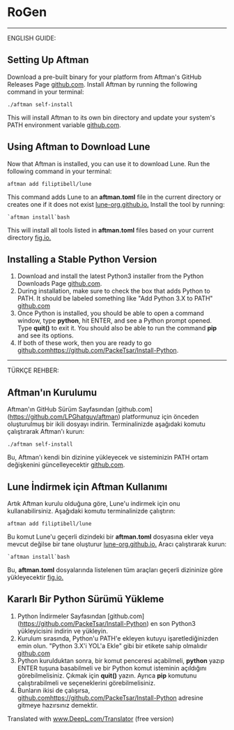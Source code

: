 # RoGen

---

ENGLISH GUIDE:

## Setting Up Aftman

Download a pre-built binary for your platform from Aftman's GitHub Releases Page [github.com](https://github.com/LPGhatguy/aftman).
Install Aftman by running the following command in your terminal:

    ./aftman self-install

This will install Aftman to its own bin directory and update your system's PATH environment variable [github.com](https://github.com/LPGhatguy/aftman).

## Using Aftman to Download Lune

Now that Aftman is installed, you can use it to download Lune. Run the following command in your terminal:

    aftman add filiptibell/lune

This command adds Lune to an **aftman.toml** file in the current directory or creates one if it does not exist [lune-org.github.io.](https://lune-org.github.io/docs/getting-started/1-installation) Install the tool by running:

    `aftman install`bash
    
This will install all tools listed in **aftman.toml** files based on your current directory [fig.io.](https://fig.io/manual/aftman/install)

## Installing a Stable Python Version

1. Download and install the latest Python3 installer from the Python Downloads Page [github.com](https://github.com/PackeTsar/Install-Python).
2. During installation, make sure to check the box that adds Python to PATH. It should be labeled something like "Add Python 3.X to PATH" [github.com](https://github.com/PackeTsar/Install-Python)
3. Once Python is installed, you should be able to open a command window, type **python**, hit ENTER, and see a Python prompt opened. Type **quit()** to exit it. You should also be able to run the command **pip** and see its options.
4. If both of these work, then you are ready to go [github.com](https://github.com/PackeTsar/Install-Python)https://github.com/PackeTsar/Install-Python.

---

TÜRKÇE REHBER: 

## Aftman'ın Kurulumu

Aftman'ın GitHub Sürüm Sayfasından [github.com] (https://github.com/LPGhatguy/aftman) platformunuz için önceden oluşturulmuş bir ikili dosyayı indirin.
Terminalinizde aşağıdaki komutu çalıştırarak Aftman'ı kurun:

    ./aftman self-install

Bu, Aftman'ı kendi bin dizinine yükleyecek ve sisteminizin PATH ortam değişkenini güncelleyecektir [github.com](https://github.com/LPGhatguy/aftman).

## Lune İndirmek için Aftman Kullanımı

Artık Aftman kurulu olduğuna göre, Lune'u indirmek için onu kullanabilirsiniz. Aşağıdaki komutu terminalinizde çalıştırın:

    aftman add filiptibell/lune

Bu komut Lune'u geçerli dizindeki bir **aftman.toml** dosyasına ekler veya mevcut değilse bir tane oluşturur [lune-org.github.io.](https://lune-org.github.io/docs/getting-started/1-installation) Aracı çalıştırarak kurun:

    `aftman install`bash
    
Bu, **aftman.toml** dosyalarında listelenen tüm araçları geçerli dizininize göre yükleyecektir [fig.io.](https://fig.io/manual/aftman/install)

## Kararlı Bir Python Sürümü Yükleme

1. Python İndirmeler Sayfasından [github.com] (https://github.com/PackeTsar/Install-Python) en son Python3 yükleyicisini indirin ve yükleyin.
2. Kurulum sırasında, Python'u PATH'e ekleyen kutuyu işaretlediğinizden emin olun. "Python 3.X'i YOL'a Ekle" gibi bir etikete sahip olmalıdır [github.com](https://github.com/PackeTsar/Install-Python)
3. Python kurulduktan sonra, bir komut penceresi açabilmeli, **python** yazıp ENTER tuşuna basabilmeli ve bir Python komut isteminin açıldığını görebilmelisiniz. Çıkmak için **quit()** yazın. Ayrıca **pip** komutunu çalıştırabilmeli ve seçeneklerini görebilmelisiniz.
4. Bunların ikisi de çalışırsa, [github.com](https://github.com/PackeTsar/Install-Python)https://github.com/PackeTsar/Install-Python adresine gitmeye hazırsınız demektir.

Translated with www.DeepL.com/Translator (free version)
